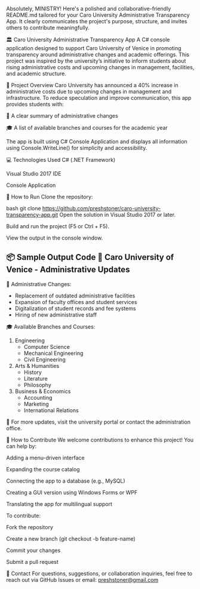 Absolutely, MINISTRY! Here's a polished and collaborative-friendly README.md tailored for your Caro University Administrative Transparency App. It clearly communicates the project's purpose, structure, and invites others to contribute meaningfully.

🏛️ Caro University Administrative Transparency App
A C# console application designed to support Caro University of Venice in promoting transparency around administrative changes and academic offerings. This project was inspired by the university’s initiative to inform students about rising administrative costs and upcoming changes in management, facilities, and academic structure.

🎯 Project Overview
Caro University has announced a 40% increase in administrative costs due to upcoming changes in management and infrastructure. To reduce speculation and improve communication, this app provides students with:

📢 A clear summary of administrative changes

🎓 A list of available branches and courses for the academic year

The app is built using C# Console Application and displays all information using Console.WriteLine() for simplicity and accessibility.

💻 Technologies Used
C# (.NET Framework)

Visual Studio 2017 IDE

Console Application

🧪 How to Run
Clone the repository:

bash
git clone https://github.com/preshstoner/caro-university-transparency-app.git
Open the solution in Visual Studio 2017 or later.

Build and run the project (F5 or Ctrl + F5).

View the output in the console window.

📦 Sample Output
Code
📢 Caro University of Venice - Administrative Updates
-----------------------------------------------------

🔧 Administrative Changes:
- Replacement of outdated administrative facilities
- Expansion of faculty offices and student services
- Digitalization of student records and fee systems
- Hiring of new administrative staff

🎓 Available Branches and Courses:
1. Engineering
   - Computer Science
   - Mechanical Engineering
   - Civil Engineering
2. Arts & Humanities
   - History
   - Literature
   - Philosophy
3. Business & Economics
   - Accounting
   - Marketing
   - International Relations

📌 For more updates, visit the university portal or contact the administration office.

🤝 How to Contribute
We welcome contributions to enhance this project! You can help by:

Adding a menu-driven interface

Expanding the course catalog

Connecting the app to a database (e.g., MySQL)

Creating a GUI version using Windows Forms or WPF

Translating the app for multilingual support

To contribute:

Fork the repository

Create a new branch (git checkout -b feature-name)

Commit your changes

Submit a pull request

📧 Contact
For questions, suggestions, or collaboration inquiries, feel free to reach out via GitHub Issues or email: preshstoner@gmail.com
